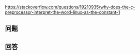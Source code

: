 <https://stackoverflow.com/questions/19210935/why-does-the-c-preprocessor-interpret-the-word-linux-as-the-constant-1>

## 问题



## 回答
